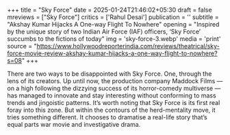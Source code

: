 +++
title = "Sky Force"
date = 2025-01-24T21:46:02+05:30
draft = false
mreviews = ["Sky Force"]
critics = ['Rahul Desai']
publication = ''
subtitle = "Akshay Kumar Hijacks A One-way Flight To Nowhere"
opening = "Inspired by the unique story of two Indian Air Force (IAF) officers, ‘Sky Force’ succumbs to the fictions of today"
img = 'sky-force-3.webp'
media = 'print'
source = "https://www.hollywoodreporterindia.com/reviews/theatrical/sky-force-movie-review-akshay-kumar-hijacks-a-one-way-flight-to-nowhere?s=08"
+++

There are two ways to be disappointed with Sky Force. One, through the lens of its creators. Up until now, the production company Maddock Films — on a high following the dizzying success of its horror-comedy multiverse — has managed to innovate and stay interesting without conforming to mass trends and jingoistic patterns. It’s worth noting that Sky Force is its first real foray into this zone. But within the contours of the herd-mentality move, it tries something different. It chooses to dramatise a real-life story that’s equal parts war movie and investigative drama.
